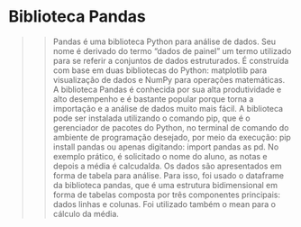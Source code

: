 # Biblioteca Pandas

>> Pandas é uma biblioteca Python para análise de dados. Seu nome é derivado do termo “dados de painel” um termo utilizado para se referir a conjuntos de dados            estruturados. É construída com base em duas bibliotecas do Python: matplotlib para visualização de dados e NumPy para operações matemáticas. A biblioteca Pandas é conhecida por sua alta produtividade e alto desempenho e é bastante popular porque torna a importação e a análise de dados muito mais fácil. A biblioteca pode ser instalada utilizando o comando pip, que é o gerenciador de pacotes do Python, no terminal de comando do ambiente de programação desejado, por meio da execução: pip install pandas ou apenas digitando: import pandas as pd.
No exemplo prático, é solicitado o nome do aluno, as notas e depois a média é calcudalda. Os dados são apresentados em forma de tabela para análise. Para isso, foi usado o dataframe da biblioteca pandas, que é uma estrutura bidimensional em forma de tabelas composta por três componentes principais: dados linhas e colunas. Foi utilizado também o mean para o cálculo da média.
